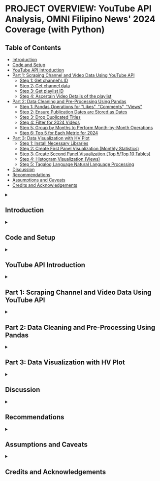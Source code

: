 # PROJECT OVERVIEW: YouTube API Analysis, OMNI Filipino News' 2024 Coverage (with Python)

## Table of Contents
* [Introduction](#introduction)
* [Code and Setup](#code-and-setup)
* [YouTube API Introduction](#youtube-api-introduction)
* [Part 1: Scraping Channel and Video Data Using YouTube API](#part-1-scraping-channel-and-video-data-using-youtube-api)
  * [Step 1: Get channel's ID](#step-1-get-channels-id)
  * [Step 2: Get channel data](#step-2-get-channel-data)
  * [Step 3: Get playlist ID](#step-3-get-playlist-id)
  * [Step 4: Ascertain Video Details of the playlist](#step-4-ascertain-video-details-of-the-playlist)
* [Part 2: Data Cleaning and Pre-Processing Using Pandas](#part-2-data-cleaning-and-pre-processing-using-pandas)
  * [Step 1: Pandas Operations for "Likes", "Comments", "Views"](#step-1-pandas-operations-for-likes-comments-views)
  * [Step 2: Ensure Publication Dates are Stored as Dates](#step-2-ensure-publication-dates-are-stored-as-dates)
  * [Step 3: Drop Duplicated Titles](#step-3-drop-duplicated-titles)
  * [Step 4: Filter for 2024 Videos](#step-4-filter-for-2024-videos)
  * [Step 5: Group by Months to Perform Month-by-Month Operations](#step-5-group-by-months-to-perform-month-by-month-operations)
  * [Step 6: Top 5 for Each Metric for 2024](#step-6-top-5-for-each-metric-for-2024) 
* [Part 3: Data Visualization with HV Plot](#part-3-data-visualization-with-hv-plot)
  * [Step 1: Install Necessary Libraries](#step-1-install-necessary-libraries)
  * [Step 2: Create First Panel Visualization (Monthly Statistics)](#step-2-create-first-panel-visualization-monthly-statistics)
  * [Step 3: Create Second Panel Visualization (Top 5/Top 10 Tables)](#step-3-create-second-panel-visualization-top-5top-10-tables)
  * [Step 4: Histogram Visualization (Views)](#step-4-histogram-visualization-views)
  * [Step 5: Tagalog Language Natural Language Processing](#step-5-tagalog-language-natural-language-processing)
* [Discussion](#discussion)
* [Recommendations](#recommendations)
* [Assumptions and Caveats](#assumptions-and-caveats)
* [Credits and Acknowledgements](#credits-and-acknowledgements)

<details><summary><h2>Introduction</h2></summary> 
  <ul>
    <li>Used YouTube's API to extract data from OMNI Television's Filipino playlist (particularly its 2024 videos).</li>
    <li>OMNI, one of the largest multilingual media outlets in Canada, offers services in Tagalog ("Filipino"). Therefore, scraping data on their Filipino playlist to ascertain and discern potentially interesting insights on topics that mattered a lot to the Filipino Canadian community.</li>
    <li>Used Pandas, hvplot, and natural language processing to visualize the data.</li>

  </ul>

</details>
  
<details><summary><h2>Code and Setup</h2></summary> 
  <ul>
    <li><b>IDEs Used:</b> Google Colab, Jupyter Notebook</li>
    <li><b>Python Version:</b> 3.10.12</li>
    <li><b>Libraries and Packages:</b>
    <ul>
      <li><b>API Libraries: </b> YouTube (from pytube), googleapiclient.discovery, json, JSON (from IPython.display) </li>
      <li><b>Libraries for data manipulation and visualization: </b> pandas, datetime, numpy, hvplot, panel</li>
      <li><b>Libraries for natural language processing: </b> Image (from PIL), seaborn, matplotlib, WordCloud (from wordcloud), STOPWORDS (from wordcloud), ImageColorGeneratorplotly.express (from wordcloud)</li>
    </ul></li>
  </ul>

If you'd like to fork or run this locally:

```bash
git clone https://github.com/Francis-Calingo/YouTube-API-Analysis-OMNI-Filipino-News.git
cd YouTube-API-Analysis-OMNI-Filipino-News
```

To install Python requirements:
```bash
pip install -r requirements.txt
```


</details>

<details><summary><h2>YouTube API Introduction</h2></summary> 

<p>An application program interface (API) is a mechanism that allows for two computer applications to communicate and connect with each other. Many websites, from the National Hockey League to YouTube, have their own API, which allows local machines such as your laptop and mobile phone to access them and their data. In fact, for this project, YouTube API will be used, as it is a helpful tool in ascertaining a wide variety of data from YouTube channels, from its engagements to upload counts to qualitative data such as its most-liked comments. However, before beginning any project involving YouTube's API, one will need an API key. Instructions to receive the key are stipulated on its website: https://developers.google.com/youtube/v3/getting-started . A Google account is needed. Then, set a variable equal to the key for convenience. Keys are uniquely generated, so it will be different for each user.</p>

```python
# Get API key, see https://developers.google.com/youtube/v3/getting-started
api_key='AIzaSyD0yX1_guVPsz-Aol324Bl3aUFlh86b-hM'
```


</details>

<details><summary><h2>Part 1: Scraping Channel and Video Data Using YouTube API</h2></summary> 

#### Step 1: Get channel's ID

<p>To get any channel's ID, you'll have to click "share channel" in the "About" section, then you will see a button that will say "copy channel ID".</p>

![image](https://github.com/user-attachments/assets/b578f53e-94fe-4f29-b6fc-9695c3f9a4d1)

<p>After copying it, paste it in your notebook and set is as a variable for convenience.</p>

```python
# Get channel id of OMNI Television's YouTube channel
channel_ids=['UC_8NvxZFBoG5vtco9_TvYfw',]
```

#### Step 2: Get channel data

<p>Use the following two codes in sequential order in order to scrape the channel's data using the channel ID. Much of the code snippets are actually found in the YouTube API website (https://developers.google.com/youtube/v3/docs/channels/list):</p>

```python
# Most of the code can be found from https://developers.google.com/youtube/v3/docs/channels/list

api_service_name = "youtube"
api_version = "v3"

# Get credentials and create an API client
youtube = googleapiclient.discovery.build(
        api_service_name, api_version, developerKey=api_key)

request = youtube.channelSections().list(
        part="snippet,contentDetails",
        channelId=','.join(channel_ids)
    )
response = request.execute()

response=json.dumps(response)
json.loads(response)
```
```python
# Code to scrape channel statistics and display them as pandas dataframe
def get_channel_stats(youtube, channel_ids):
    all_data = []
    request = youtube.channels().list(
        part="snippet,contentDetails,statistics",
        id=','.join(channel_ids)
    )
    response=request.execute()

    #loop through items
    for item in response['items']:
        data = {'channelName': item['snippet']['title'],
                'subscribers': item['statistics']['subscriberCount'],
                'views': item['statistics']['viewCount'],
                'totalVideos': item['statistics']['videoCount'],
                'playlistId': item['contentDetails']['relatedPlaylists']['uploads']
                }

        all_data.append(data)

    return pd.DataFrame(all_data)
     
```

<p>We now have our channel data:</p>

![image](https://github.com/user-attachments/assets/ca71405b-ee29-47db-bf2e-8adb1ecfef0a)

#### Step 3: Get playlist ID

<p>To get the playlist ID, go to the playlist of interest, click "share", and you will see its url. The ID is located in the url, after "list=": </p>

![image](https://github.com/user-attachments/assets/b369c794-0919-4589-bfd6-bc6e28c3d364)

<p>Then use the following code snippet (taken from https://developers.google.com/youtube/v3/docs/playlists/list):</p>

```python
# Now, using code from https://developers.google.com/youtube/v3/docs/playlists/list,
# scrape data from OMNI Television's Filipino News playlist
# We only need the request and response portion

request = youtube.playlists().list(
        part="snippet,contentDetails",
        id="PLpYhyoAjmlDhnInWbukk9LAiqwRob6DGE" # playlist ID
    )
response = request.execute()
print(response)
```

#### Step 4: Ascertain Video Details of the playlist

<p>First, set the playlist ID as a variable for convenience:</p>

```python
playlist_id='PLpYhyoAjmlDhnInWbukk9LAiqwRob6DGE'
```

<p>Then use the following code snippet that partially draws from this webpage (https://developers.google.com/youtube/v3/docs/videos/list): </p>

```python
# Create a function to scrape video ids of all videos in the playlist
# Use parts of the code from https://developers.google.com/youtube/v3/docs/videos/list
# and embed in the function
# We only need the request and response portion
def get_video_ids(youtube, playlist_id):

    video_ids = []
    request = youtube.playlistItems().list(
        part="snippet,contentDetails",
        playlistId=playlist_id,
        maxResults = 50 # The set maximum is 50, but we want all of the videos
    )
    response = request.execute()

    for item in response['items']:
        video_ids.append(item['contentDetails']['videoId'])

    # To get around the 50-item limitation, we will need to insert the following
    # for loop in between this function
    # Use the same code as above
    ##################################################################################

    next_page_token = response.get('nextPageToken')
    while next_page_token is not None:
      request=youtube.playlistItems().list(
        part="snippet,contentDetails",
        playlistId=playlist_id,
        maxResults = 50,
        pageToken=next_page_token
      )
      response = request.execute()

      for item in response['items']:
        video_ids.append(item['contentDetails']['videoId'])

      next_page_token = response.get('nextPageToken')

    # This loop essentially retieves data for the next 50 results (i.e., videos),
    # and iterates until the function has wnet through the entire playlist
    ##################################################################################

    return video_ids
```

<p>To check if the function works, check if the total number of entries ("length") matches the total number of videos uploaded, which it indeed does (as of the completion date of this project): </p>

```python
video_ids=get_video_ids(youtube, playlist_id)
len(video_ids) # Check if the length matches the number of videos in the playlist
```

<p>Now we can use this code snippet to get video statistics, partially drawing upon this webpage (https://developers.google.com/youtube/v3/docs/videos/list): </p>

```python
# Now we can get the statistics of each video in the playlist
# Use code from https://developers.google.com/youtube/v3/docs/videos/list
# We only need the request and response portion

def get_video_details(youtube, video_ids):
  all_video_info = []

  # Loop through video_ids in chunks of 50
  for i in range(0, len(video_ids), 50):
    request = youtube.videos().list(
        part="snippet,contentDetails,statistics",
        id=','.join(video_ids[i:i+50])
    )
    response = request.execute()
  # Get stats
    for video in response['items']:
        stats_to_keep = {'snippet': ['channelTitle', 'title', 'description', 'tags', 'publishedAt'],
                        'statistics': ['viewCount', 'likeCount', 'favouriteCount', 'commentCount'],
                        'contentDetails': ['duration', 'definition', 'caption']
                        }
        video_info = {}
        video_info['video_id'] = video['id']

        for k in stats_to_keep.keys():
            for v in stats_to_keep[k]:
                try:
                    video_info[v] = video[k][v]
                except:
                    video_info[v] = None # This is to account for any null values
        all_video_info.append(video_info)

  # Moved return statement outside the loop to return the complete DataFrame
  return pd.DataFrame(all_video_info)
```

<p>The result: </p>

```python
video_df=get_video_details(youtube, video_ids)
video_df
# For some reason, a video from OMNI News Mandarin was included in the playlist, perhaps by mistake, disregard
```
![image](https://github.com/user-attachments/assets/588b8783-e50d-463e-8947-89b2f3c0ce04)

</details>

<details><summary><h2>Part 2: Data Cleaning and Pre-Processing Using Pandas</h2></summary> 

#### Step 1: Pandas Operations for "Likes", "Comments", "Views"

<p>The three mentioned variables constitute a video's engagement. We perform a check to ensure that there are no null values, as that could cause issues.</p>

<p>Then, we convert those three columns into "numeric" columns, as in the dataframe, even though the counts obviously represent numerical values, it is currently stored as "strings" (or, treated as "words").</p>

#### Step 2: Ensure Publication Dates are Stored as Dates

<p>In a similar vein, we want the dates to be stored as dates, not as strings. Therefore, this pandas operation was executed to convert their datatype:</p>

```python
# Convert "publishedAt" string column to datetime format
PublishDate=video_df['publishedAt']
PublishDate_String = pd.to_datetime(video_df['publishedAt'])
PublishDate_Formatted = PublishDate_String.dt.strftime('%Y-%m-%d')
PublishDate_Formatted
```

<p>The column can then be added to the dataframe.</p>

#### Step 3: Drop Duplicated Titles

<p>Duplicated entries in the "title" column represents duplicate uploads and are not useful for this analysis. Check for any duplicates in that columns, then drop their associated rows.</p>

#### Step 4: Filter for 2024 Videos

<p>Use this code snippet to filter for videos uploaded in the calendar year 2024:</p>

```python
# Create new dataframe, to filter for videos from 2024, and for columns for analysis
New_df=video_df[['title', 'Publication Date', 'viewCount', 'likeCount', 'commentCount']]
New_df=New_df[(New_df['Publication Date'] > '2023-12-31') & (New_df['Publication Date'] < '2025-01-01')]
New_df['Publication Date'] = pd.to_datetime(New_df['Publication Date'])
New_df['Month'] = New_df['Publication Date'].dt.strftime('%B')
New_df.set_index('Month')
New_df
```

![image](https://github.com/user-attachments/assets/74064955-824d-4e72-be86-004ddc059214)

#### Step 5: Group by Months to Perform Month-by-Month Operations

<p>Use this code snippet to perform a groupby operation on the dataframe by month:</p>

```python
# Group by months
New_df = New_df.set_index(pd.to_datetime(New_df['Publication Date']))
grouped_df = New_df.groupby(pd.Grouper(freq='M'))
grouped_df
```

<p>Then we can find the monthly sum of each metric:</p>

```python
# Monthly sum of each metric
grouped_df[['viewCount', 'likeCount', 'commentCount']].sum()
Sum_df=pd.DataFrame(grouped_df[['viewCount', 'likeCount', 'commentCount']].sum())
Sum_df['Month'] = Sum_df.index.strftime('%B')
Sum_df.set_index('Month')

![image](https://github.com/user-attachments/assets/8c37dc8a-0a1b-4ba5-b0f1-50f89badad2e)

<p>The monthly average for each metric:</p>

```python
# Monthly average of each metric

grouped_df[['viewCount', 'likeCount', 'commentCount']].mean()
Mean_df=pd.DataFrame(grouped_df[['viewCount', 'likeCount', 'commentCount']].mean())
Mean_df['Month'] = Size_df.index.strftime('%B')
Mean_df.set_index('Month')
```

![image](https://github.com/user-attachments/assets/9309310c-5d6e-47f1-b800-a7df26e9a8ff)

<p>A similar operation can be executed for total uploads:</p>

```python
# Total number of video uploads by month

grouped_df.size()
Size_df=pd.DataFrame(grouped_df.size())
Size_df.rename(columns={0: 'Number of Uploads'}, inplace=True)
Size_df['Month'] = Size_df.index.strftime('%B')
Size_df.set_index('Month')
```

![image](https://github.com/user-attachments/assets/f306cc94-da69-46e6-b17b-0d4c4999638d)

<p>An extra operation for further analysis:</p>

```python
# Monthly per-video count

PerVid_df=pd.DataFrame([Sum_df['Month'], Sum_df['viewCount']/Size_df['Number of Uploads'],
                        Sum_df['likeCount']/Size_df['Number of Uploads'],
                        Sum_df['commentCount']/Size_df['Number of Uploads']]).transpose()
PerVid_df.columns=['Month', 'Views/Upload', 'Likes/Upload', 'Comments/Upload']
PerVid_df['Month'] = Size_df.index.strftime('%B')
PerVid_df.set_index('Month')
```

![image](https://github.com/user-attachments/assets/2dfc6d25-37a2-483e-b804-2a5aab8f532a)

#### Step 6: Top 5 for Each Metric for 2024

<p>Here is the code snippet for ascertaining the 5 most viewed videos of 2024, with English translation:</p>

```python
# 5 most viewed videos of 2024

Top5View_df=New_df[['title', 'viewCount']].nlargest(5, 'viewCount')
Top5View_df

# Translate titles to English
EnglishView=['Pinoy Super Visa holder passes away after suffering a stroke on a flight going to Canada',
             'Warning for temporary residents crossing the land border for processing in Canada',
             'Tourist hospitalized in Canada appeals for community help',
             'Beloved Pinoy nanny that a family has been looking for for a long time has been found',
             'Many immigrants are having difficulty paying bills']
Top5View_df['English Title']=EnglishView
Top5View_df
```

![image](https://github.com/user-attachments/assets/a80f34b7-757f-451d-bdf5-4d710ef5f580)

<p>You can use similar snippets for ascertaining the 5 most liked and 5 most commented videos, respectively. Just ensure to change the variables and column assignment:</p>

![image](https://github.com/user-attachments/assets/c58454e0-e5c2-485b-829b-fe3cfdf2bcef)

![image](https://github.com/user-attachments/assets/17b87b2c-3f07-4ca7-831b-636739be5399)

<p>For fun, here are the most viewed videos for each month:</p>

```python
# Most viewed video by month

MostView_df = grouped_df.apply(lambda x: x[['title', 'viewCount']].nlargest(1, 'viewCount'))
MostView_df
```

![image](https://github.com/user-attachments/assets/c0388b5d-cb72-44f1-94d4-9f9e5afd0eff)

</details>

<details><summary><h2>Part 3: Data Visualization with HV Plot</h2></summary> 

#### Step 1: Install Necessary Libraries

<p>hvplot and jupyter_bokeh will be used for interactivity. Import panel.</p>

<p>For generating a wordcloud, PIL and wordCloud will be used (specifically Image, and WordCloud, STOPWORDS, ImageColorGenerator)</p>

#### Step 2: Create First Panel Visualization (Monthly Statistics)

<p>Use the following snippet to generate an hv bar plot for total uploads per month:</p>

```python
## Panel 1: Monthly distribution of views, likes, comments, and uploads

# Change the column name from '0' to 'size'

Size_df['Month'] = Size_df.index.strftime('%B')
Size_df.set_index('Month')


fig1=Size_df.hvplot.bar(x='Month', y='Number of Uploads')
fig1.opts(title='Number of Video Uploads per Month', yformatter=formatter)
```
<p>Similarly, generate similar plots for monthly total likes, views, and comments, as well as their averages:</p>

```python
fig2=Sum_df.hvplot.bar(x='Month', y='viewCount')
fig2.opts(title='Total Views per Month',yformatter=formatter)

fig3=Sum_df.hvplot.bar(x='Month', y='likeCount')
fig3.opts(title='Total Likes per Month',yformatter=formatter)

fig4=Sum_df.hvplot.bar(x='Month', y='commentCount')
fig4.opts(title='Total Comments per Month',yformatter=formatter)
```
```python
fig2=Sum_df.hvplot.bar(x='Month', y='viewCount')
fig2.opts(title='Total Views per Month',yformatter=formatter)

fig3=Sum_df.hvplot.bar(x='Month', y='likeCount')
fig3.opts(title='Total Likes per Month',yformatter=formatter)

fig4=Sum_df.hvplot.bar(x='Month', y='commentCount')
fig4.opts(title='Total Comments per Month',yformatter=formatter)
```

<p>This is now where the panel library shines, because it amalgamates all of these plots into one interactive panel:</p>

```python
# Amalgamate bar plots
bars=pn.Tabs(("Uploads Per Month",fig1), ("Total Views Per Month",fig2),
            ("Total Likes Per Month", fig3), ("Total Comments Per Month",fig4),
            ("Avg Views Per Month",fig5), ("Avg Likes Per Month",fig6),
             ("Avg Comments Per Month", fig7))
bars
```

![image](https://github.com/user-attachments/assets/8321fe5c-bcd4-4cc6-94a7-c976514abd7a)

![image](https://github.com/user-attachments/assets/3e8f8e0d-a465-441e-aee5-b8d6bf588cc6)

![image](https://github.com/user-attachments/assets/996c5183-34bf-45d6-a599-99e0c9ac44af)

![image](https://github.com/user-attachments/assets/21734e03-36c3-4c81-a2da-e6812cb707c9)

#### Step 3: Create Second Panel Visualization (Top 5/Top 10 Tables)

<p>In a similar vein, we can get the top 5/top 10 tables, and amalgamate them into one interactive panel:</p>

```python
## Panel 2: Tables of most viewed, liked, and commented videos

t1=Top5View_df.drop('title', axis=1)
t1.name='Top 5 Most Viewed Videos of 2024'
t2=Top5Like_df.drop('title', axis=1)
t2.name='Top 5 Most Liked Videos of 2024'
t3=Top5Comment_df.drop('title', axis=1)
t3.name='Top 5 Most Commented Videos of 2024'
t4=MostView_df.drop('title', axis=1)
t4.name='Most Viewed Videos of 2024 by Month'


tabs = pn.Tabs(t1, t2, t3,t4)
tabs
```

![image](https://github.com/user-attachments/assets/2cc4b1ef-838d-4bbb-ac1f-3cef6941a4e5)

#### Step 4: Histogram Visualization (Views)

```python
## Panel 3: Distribution of Views

View_df=New_df[['viewCount']]
HistPlot=View_df.hvplot.hist(bins=10, title='Distribution of Views')
HistPlot.opts(xformatter=formatter)
HistPlot
```

![image](https://github.com/user-attachments/assets/92fff153-20ac-42ab-b941-3ef057ef8cd0)

#### Step 5: Tagalog Language Natural Language Processing

<p>Generate a wordcloud to visualize the most commonly used words in the video titles:</p>

```python
## Panel 4: Tagalog Language NLP
text=New_df['title'].str.cat(sep=' ')

# Create and generate a word cloud image:
wordcloud = WordCloud().generate(text)

# Display the generated image:
plt.imshow(wordcloud, interpolation='bilinear')
plt.axis("off")
plt.show()
```

![image](https://github.com/user-attachments/assets/ff11a229-41ae-4636-935d-915045c1ffc9)

<p>There are many words that are not useful to this analysis such as "OMNI". Geographic names such as cities, common Tagalog words such as "ang" ("the") are also not useful.</p>

<p>Use STOPWORDS to exclude certain words that are not useful to the analysis such as the ones that fall under either of the three categories. Then, generate a new wordcloud.</p>

```python
# Set stopwords to exclude geographic places, OMNI, words relating to "Filipino","Pinoy", and "Canadian",
# and the most common Tagalog words such as "ang" ("the")
stopwords = set(STOPWORDS)
stopwords.update(["OMNI News", "Filipino", "News", "Canada","Canadian", "Pilipino",
                  "Pinoy", "Philippines", "sa", "hindi","Pilipina", "ni", "nang", "para","parang", "OMNI", "sa mga",
                  "ang", "mga", "yung", "ng","may", "Pinay","na","isang","ngayong","ngayon",
                  "bilang","ilang","bagong","dating","Pilipinas","Canadians","BC",
                  "Alberta", "Saskatchewan","Manitoba","Ontario","Vancouver","Toronto","mag",
                  "Filipina","maging","mula","Philippine","dahil","Surrey","Calgary"])

# Generate a word cloud image
wordcloud = WordCloud(stopwords=stopwords, background_color="white").generate(text)

# Display the generated image:
plt.imshow(wordcloud, interpolation='bilinear')
plt.axis("off")
plt.show()
```

![image](https://github.com/user-attachments/assets/cc5f10e4-3846-4254-a106-58e2ec0efc5f)

</details>

<details><summary><h2>Discussion</h2></summary> 

* **Uploads peaked in the summer months, but total views, comments, and likes peaked near the end of 2024.** The higher upload amount in the summer may reflect the fact that the higher presence of community events in the late spring/summer months (especially in June, which is observed as Philippine Heritage Month in Canada) drives up OMNI News Filipino Edition's coverage capabilities, but the higher total engagements in the latter part of 2024 suggests that other topics are of greater importance and interest to the online Filipino Canadian community.
  
* **The Top 5 Most Viewed videos of 2024 all covered stories involving the conditions of the Filipino diaspora as a whole or at an individual level.** This suggests that migration topics remain of high interest to the Filipino diaspora.

* **The vast majority of videos garnered less than 20,000 views, with a select few garnering over 100,000.** In other words, OMNI Filipino coverage exceeding 20,000 views on YouTube would be considered viral.

* **Based on the WordCloud, it appears that words pertaining to cultural events (e.g., "festival", "Heritage Month") or migration (e.g., "caregiver", "international student") were the most frequently mentioned words amongst OMNI News Filipino's 2024 YouTube titles.** It appears that cultural events and migrations stories recieve the most coverage from OMNI News Filipino.
  
<p>The resulting data visualizations show that conditions of immigrants (especially in the context of international students and recent changes to Canadian immigration law),
and Philippine politics in relation to former president Rodrigo Duterte were the most covered and discussed topics in the community in 2024.
Regardless, much of the engagements and discussions still stemmed from the two aforementioned topics.
With the upcoming Philippine and Canadian general elections, it is of utmost importance for candidates to address the Filipino Canadian community’s concerns with immigration policies and their effects on them.
</p>

</details>

<details><summary><h2>Recommendations</h2></summary> 

<p>The findings may, at first, not much actionable insights from a public policy lens. Regardless, the findings can be helpful for research purposes, especially research in social science, demography, and ethnic media.</p>

* The increase in uploads during the summer did not translate over for engagements, which peaked around the end of the year. This suggests that the Filipino Canadian online community following OMNI News Filipino's coverage are more inclined towards more specific topics, which is highly possible given that more specific prominent events that occurred at the latter part of the year such as changes to the Canadian immigration system and political events and mobilizations in support of former Philippine President Rodrigo Duterte garnered high levels of engagements. That is something for researchers whose focus area is the Filipino Canadian community to consider, albeit, should be careful not to conflate Filipino Canadian online engagement with broad Filipino Canadian concensus.

* Migration stories or stories of Philippine nationals in Canada recieved the most views from 2024. This reflects the importance of the topic of migration to the community. Organizations and institutions conducting community outreach to the community-be it governmental, educational, healthcare, business, etc.-should draft strategies for effectively reaching out to the Filipino Canadian community, especially only.

* OMNI News Filipino's YouTube videos typically garner less than 20,000 views. There are many possible factors that could be the cause of this, so it would be difficult to ascertain or even hypothesize them. Regardless, this presents an opportunity to study media consumption of the Filipino Canadian community, and attempt to determine if the community as a whole is more inclined (whether by choice or due to accessibility reasons) to consume print media rather than digital media (and even for those that consume digital media, if they have a preference for English-language media).

* Stories covering cultural events and migration recieved the most coverage from OMNI News Filipino Edition. While covering such stories is important (and, as the plots show, migration stories remain deply important to the Filipino Canadian online community), it is important for the outlet to ensure that the outlet gives a fair amount of coverage to other topics that may also be just as pertinent to the Filipino Canadian community. Actions such as consistent availability and opportunities for community members to give feedback could help in that regard.

* The findings could be scaled up and productionized into an interactive online dashboard that OMNI News could utilize to engage with their viewers and grow their audience.

* OMNI News also has Italian, Punjabi, Arabic, Cantonese, and Mandarin editions. There is an opportunity to perform similar analyses on neach edition and attempt to ascertain online community engagement for their different language newscasts. This would be valuable, as it is possible that, given Canada's increasingly multicultural demographic, OMNI may seek to expand the number of languages they offer their newscasts in.

</details>

<details><summary><h2>Assumptions and Caveats</h2></summary> 
 
* Currently, there is a lack of NLP capabilities for Tagalog language. Which is why I had to manually create a STOPWORDS list based on my working knowledge of Tagalog, as well as the appearance of the WordCloud. Of course, that method presents limitations. Currently there are efforts to develop Tagalog NLP pipelines and libraries (for example, [calamanCY](https://github.com/ljvmiranda921/calamanCy), an attempt to develop a Tagalog NLP framework with spaCY), but they remain in their infancy and are lagrely untested.

* No sentiment analysis was performed on comments. The comments section is a mix of Tagalog and English, which would make any kind of analysis with current Python libraries (see above point). However, analyzing them would still be valuable.

* Engagement on OMNI News' Filipino YouTube channel may not be reflective of the wider online Filipino Canadian community, much less the Filipino Canadian community as a whole. More comprehensive analyses on other Tagalog media (digital and media) would be required.
  
</details>

<details><summary><h2>Credits and Acknowledgements</h2></summary> 

"Tabs — Panel v1.6.3." https://panel.holoviz.org/reference/layouts/Tabs.html

"Youtube API for Python: How to Create a Unique Data Portfolio Project". Uploaded by Thu Vu, 2022-01-22. YouTube, https://www.youtube.com/watch?v=D56_Cx36oGY

</details>

